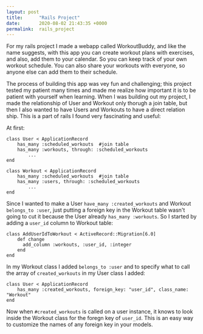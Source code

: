 ```yaml
---
layout: post
title:      "Rails Project"
date:       2020-08-02 21:43:35 +0000
permalink:  rails_project
---
```



For my rails project I made a webapp called WorkoutBuddy, and like the name suggests, with this app you can create workout plans with exercises, and also, add them to your calendar. So you can keep track of your own workout schedule. You can also share your workouts with everyone, so anyone else can add them to their schedule. 

The process of building this app was vey fun and challenging; this project tested my patient many times and made me realize how important it is to be patient with yourself when learning. When I was building out my project, I made the relationship of User and Workout only thorugh a join table, but then I also wanted to have Users and Workouts to have a direct relation ship. This is a part of rails I found very fascinating and useful:

At first:
```
class User < ApplicationRecord
    has_many :scheduled_workouts  #join table
    has_many :workouts, through: :scheduled_workouts
		...
end

class Workout < ApplicationRecord
    has_many :scheduled_workouts  #join table
    has_many :users, through: :scheduled_workouts
		...
end
```

Since I wanted to make a User `have_many :created_workouts` and Workout `belongs_to :user`, just putting a foreign key in the Workout table wasn't going to cut it because the User already `has_many :workouts`. So I started by adding a `user_id` column to Workout table:

```
class AddUserIdToWorkout < ActiveRecord::Migration[6.0]
    def change
      add_column :workouts, :user_id, :integer
    end
end
```

In my Workout class I added `belongs_to :user` and to specify what to call the array of `created_workouts` in my User class I added:

```
class User < ApplicationRecord
    has_many :created_workouts, foreign_key: "user_id", class_name: "Workout"
end
```

Now when `#created_workouts` is called on a user instance, it knows to look inside the Workout class for the foregn key of `user_id`. This is an easy way to customize the names of any foreign key in your models.


